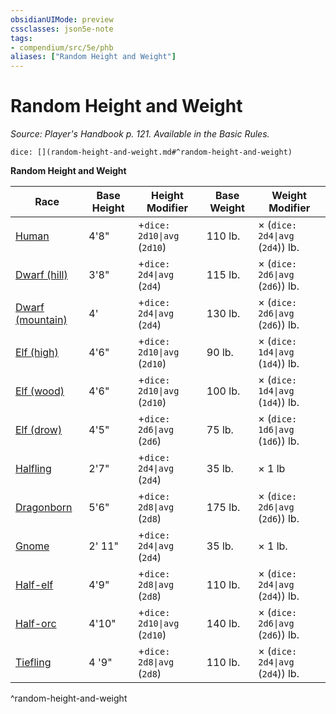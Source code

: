 ```yaml
---
obsidianUIMode: preview
cssclasses: json5e-note
tags:
- compendium/src/5e/phb
aliases: ["Random Height and Weight"]
---
```

# Random Height and Weight
*Source: Player's Handbook p. 121. Available in the Basic Rules.* 

`dice: [](random-height-and-weight.md#^random-height-and-weight)`

**Random Height and Weight**

| Race | Base Height | Height Modifier | Base Weight | Weight Modifier |
|------|-------------|-----------------|-------------|-----------------|
| [Human](4-Resources/Compendium/races/human.md) | 4'8" | +`dice: 2d10\|avg` (`2d10`) | 110 lb. | × (`dice: 2d4\|avg` (`2d4`)) lb. |
| [Dwarf (hill)](4-Resources/Compendium/races/dwarf-hill.md) | 3'8" | +`dice: 2d4\|avg` (`2d4`) | 115 lb. | × (`dice: 2d6\|avg` (`2d6`)) lb. |
| [Dwarf (mountain)](4-Resources/Compendium/races/dwarf-mountain.md) | 4' | +`dice: 2d4\|avg` (`2d4`) | 130 lb. | × (`dice: 2d6\|avg` (`2d6`)) lb. |
| [Elf (high)](4-Resources/Compendium/races/elf-high.md) | 4'6" | +`dice: 2d10\|avg` (`2d10`) | 90 lb. | × (`dice: 1d4\|avg` (`1d4`)) lb. |
| [Elf (wood)](4-Resources/Compendium/races/elf-wood.md) | 4'6" | +`dice: 2d10\|avg` (`2d10`) | 100 lb. | × (`dice: 1d4\|avg` (`1d4`)) lb. |
| [Elf (drow)](4-Resources/Compendium/races/elf-drow.md) | 4'5" | +`dice: 2d6\|avg` (`2d6`) | 75 lb. | × (`dice: 1d6\|avg` (`1d6`)) lb. |
| [Halfling](4-Resources/Compendium/races/halfling.md) | 2'7" | +`dice: 2d4\|avg` (`2d4`) | 35 lb. | × 1 lb |
| [Dragonborn](4-Resources/Compendium/races/dragonborn.md) | 5'6" | +`dice: 2d8\|avg` (`2d8`) | 175 lb. | × (`dice: 2d6\|avg` (`2d6`)) lb. |
| [Gnome](4-Resources/Compendium/races/gnome.md) | 2' 11" | +`dice: 2d4\|avg` (`2d4`) | 35 lb. | × 1 lb. |
| [Half-elf](4-Resources/Compendium/races/half-elf.md) | 4'9" | +`dice: 2d8\|avg` (`2d8`) | 110 lb. | × (`dice: 2d4\|avg` (`2d4`)) lb. |
| [Half-orc](4-Resources/Compendium/races/half-orc.md) | 4'10" | +`dice: 2d10\|avg` (`2d10`) | 140 lb. | × (`dice: 2d6\|avg` (`2d6`)) lb. |
| [Tiefling](4-Resources/Compendium/races/tiefling.md) | 4 '9" | +`dice: 2d8\|avg` (`2d8`) | 110 lb. | × (`dice: 2d4\|avg` (`2d4`)) lb. |
^random-height-and-weight
